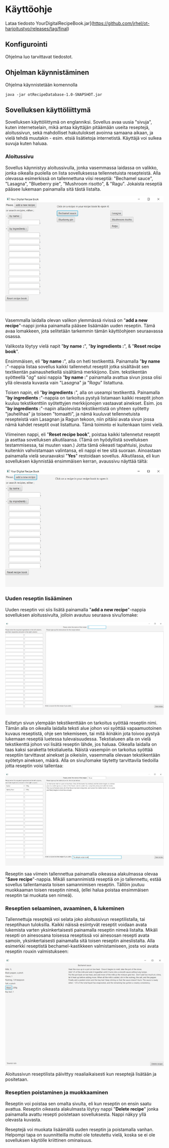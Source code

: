 # Käyttöohje

Lataa tiedosto YourDigitalRecipeBook.jar](https://github.com/jrhel/ot-harjoitustyo/releases/tag/final)


## Konfigurointi

Ohjelma luo tarvittavat tiedostot.


## Ohjelman käynnistäminen

Ohjelma käynnistetään komennolla 

```
java -jar otRecipeDatabase-1.0-SNAPSHOT.jar
```


## Sovelluksen käyttöliittymä

Sovelluksen käyttöliittymä on englanniksi. Sovellus avaa uusia "sivuja", kuten internetselain, mikä antaa käyttäjän pitäämään useita reseptejä, aloitussivun, sekä mahdolliset hakutulokset avoinna samaana aikaan, ja vielä tehdä muutakin - esim. etsiä lisätietoja internetistä. Käyttäjä voi sulkea suvuja kuten haluaa.

### Aloitussivu

Sovellus käynnistyy aloitussivulla, jonka vasemmassa laidassa on valikko, jonka oikealla puolella on lista sovelluksessa tellennetuista resepteistä. Alla olevassa esimerkissä on tallennettuna viisi reseptiä: "Bechamel sauce", "Lasagna", "Blueberry pie", "Mushroom risotto", & "Ragu". Jokaista reseptiä pääsee lukemaan painamalla sitä tästä listalta.

<img src="https://github.com/jrhel/ot-harjoitustyo/blob/master/dokumentaatio/illustrations/Alustettu%20aloitusnakyma.jpg">

Vasemmalla laidalla olevan valikon ylemmässä rivissä on "**add a new recipe**"-nappi jonka painamalla pääsee lisäämään uuden reseptin. Tämä avaa lomakkeen, jota selitetään tarkemmin tämän käyttöohjeen seuraavassa osassa. 

Valikosta löytyy vielä napit "**by name :**", "**by ingredients :**", & "**Reset recipe book**". 

Ensimmäisen, eli "**by name :**", alla on heti textikenttä. Painamalla "**by name :**"-nappia listaa sovellus kaikki tallennetut reseptit jotka sisältävät sen textikentän painaushetkellä sisältämä merkkijono. Esim. tekstikentän syötteellä "*ag*" saisi nappia "**by name :**" painamalla avattua sivun jossa olisi yllä olevasta kuvasta vain "Las*ag*na" ja "R*ag*u" listattuna.

Toisen napin, eli "**by ingredients :**", alla on useampi textikenttä. Painamalla "**by ingredients :**"-nappia on tarkoitus pystyä listamaan kaikki reseptit johon kuuluu tekstikenttiin syötettyjen merkkijonojen vastaavat ainekset. Esim. jos "**by ingredients :**"-napin allaolevista tekstikentistä on yhteen syötetty "jauhelihaa" ja toiseen "tomaatti", ja nämä kuuluvat tellennetuista resepteistä vain Lasagnan ja Ragun tekoon, niin pitäisi avata sivun jossa nämä kahdet reseptit ovat listattuna. Tämä toiminto ei kuitenkaan toimi vielä.

Viimeinen nappi, eli "**Reset recipe book**", poistaa kaikki tallennetut reseptit ja asettaa sovelluksen alkutilaansa. (Tämä on hyödyllistä sovelluksen testammisessa, tai muuten vaan.) Jotta tämä oikeasti tapahtuisi, joutuu kuitenkin vahvistamaan valintansa, eli nappi ei tee sitä suoraan. Ainoastaan painamalla vielä seuraavaksi "**Yes**" restoidaan sovellus. Alkutilassa, eli kun sovelluksen käynnistää ensimmäisen kerran, avaussivu näyttää tältä:

<img src="https://github.com/jrhel/ot-harjoitustyo/blob/master/dokumentaatio/illustrations/Tyhja%20avausnakyma.jpg">


### Uuden reseptin lisääminen

Uuden reseptin voi siis lisätä painamalla "**add a new recipe**"-nappia sovelluksen aloitussivulta, jolloin avautuu seuraava sivu/lomake:

<img src="https://github.com/jrhel/ot-harjoitustyo/blob/master/dokumentaatio/illustrations/New%20recipeForm.png">

Esitetyn sivun ylempään tekstikenttään on tarkoitus syöttää reseptin nimi. Tämän alla on oikealla laidalla teksti alue johon voi syöttää vapaamuotoinen kuvaus reseptistä, ohje sen tekemiseen, tai mitä ikinäkin jota toivoo pystyä lukemaan reseptiä luetessa tulevaisuudessa. Tekstialueen alla on vielä tekstikenttä johon voi lisätä reseptin lähde, jos haluaa. Oikealla laidalla on taas kaksi saraketta tekstialueita. Näistä vasempiin on tarkoitus syöttää reseptiin tarvittavat ainekset ja oikeisiin, vasemmalla olevaan tekstikentään syötetyn aineksen, määrä. Alla on sivu/lomake täytetty tarvittavila tiedoilla jotta reseptin voisi tallentaa:

<img src="https://github.com/jrhel/ot-harjoitustyo/blob/master/dokumentaatio/illustrations/roux%20recipe.jpg">

Reseptin saa viimein tallennettua painamalla oikeassa alakulmassa olevaa "**Save recipe**"-nappia. Mikäli samannimistä reseptiä on jo tallennettu, estää sovellus tallentamasta toisen samannimisen reseptin. Tällöin joutuu muokkaaman toisen reseptin nimeä, (ellei halua  poistaa ensimmäisen reseptin tai muokata sen nimeä).

### Reseptien selaaminen, avaaminen, & lukeminen

Tallennettuja reseptejä voi selata joko aloitussivun reseptilistalla, tai reseptihaun tuloksilla. Kaikki näissä esiintyvät reseptit voidaan avata lukemista varten yksinkertaisesti painamalla reseptin nimeä listalta. Mikäli resepti on ainesosana toisessa reseptissä voi ainesosan resepti avata samoin, yksinkertaisesti painamalla sitä toisen reseptin aineslistalta. Alla esimerkki reseptistä bechamel-kastikkeen valmistamiseen, josta voi avata reseptin rouxin valmistukseen:

<img src="https://github.com/jrhel/ot-harjoitustyo/blob/master/dokumentaatio/illustrations/bechamel.jpg">

Aloitussivun reseptilista päivittyy reaaliaikaisesti kun reseptejä lisätään ja positetaan.


### Reseptien poistaminen ja muokkaaminen

Reseptin voi poistaa sen omalta sivulta, eli kun reseptin on ensin saatu avattua. Reseptin oikeasta alakulmasta löytyy nappi "**Delete recipe**" jonka painamalla avattu resepti poistetaan sovelluksesta. Nappi näkyy yllä olevasta kuvasta.

Reseptejä voi muokata lisäämällä uuden reseptin ja poistamalla vanhan. Helpompi tapa on suunnitteilla muttei ole toteutettu vielä, koska se ei ole sovelluksen käytölle kriittinen ominaisuus.

